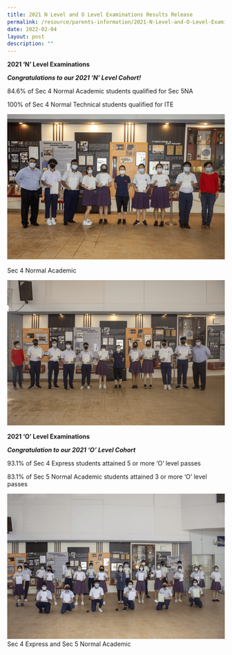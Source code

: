 ```yaml
---
title: 2021 N Level and O Level Examinations Results Release
permalink: /resource/parents-information/2021-N-Level-and-O-Level-Examinations-Results-Release
date: 2022-02-04
layout: post
description: ""
---
```

**2021 ‘N’ Level Examinations**

**_Congratulations to our 2021 ‘N’ Level Cohort!_**

84.6% of Sec 4 Normal Academic students qualified for Sec 5NA

100% of Sec 4 Normal Technical students qualified for ITE

![](/images/Parents'%20Information/2021%20N%20and%20O%20%20Results%20Release/3-768x512.png)

Sec 4 Normal Academic

![](/images/Parents'%20Information/2021%20N%20and%20O%20%20Results%20Release/4-768x512.png)

**2021 ‘O’ Level Examinations**

**_Congratulation to our 2021 ‘O’ Level Cohort_**

93.1% of Sec 4 Express students attained 5 or more ‘O’ level passes

83.1% of Sec 5 Normal Academic students attained 3 or more ‘O’ level passes

![](/images/Parents'%20Information/2021%20N%20and%20O%20%20Results%20Release/2-768x512.png)
Sec 4 Express and Sec 5 Normal Academic